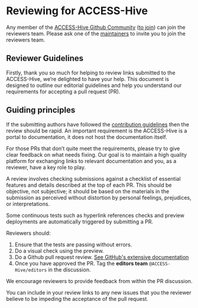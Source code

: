# Reviewing for ACCESS-Hive

Any member of the [ACCESS-Hive Github Community][access-hive-github] ([to join][issue-179]) can join the reviewers team.
Please ask one of the [maintainers][access-hive-maintainers] to invite you to join the reviewers team.

## Reviewer Guidelines

Firstly, thank you so much for helping to review links submitted to the ACCESS-Hive, we’re delighted to have your help. This document is designed to outline our editorial guidelines and help you understand our requirements for accepting a pull request (PR).

## Guiding principles

If the submitting authors have followed the [contribution guidelines](index.md) then the review should be rapid. An important requirement is the ACCESS-Hive is a portal to documentation, it does not host the documentation itself.

For those PRs that don’t quite meet the requirements, please try to give clear feedback on what needs fixing. Our goal is to maintain a high quality platform for exchanging links to relevant documentation and you, as a reviewer, have a key role to play.

A review involves checking submissions against a checklist of essential features and details described at the top of each PR.
This should be objective, not subjective; it should be based on the materials in the submission as perceived without distortion by personal feelings, prejudices, or interpretations.

Some continuous tests such as hyperlink references checks and preview deployments are automatically triggered by submitting a PR.

Reviewers should:

1. Ensure that the tests are passing without errors.
1. Do a visual check using the preview.
1. Do a Github pull request review. [See GitHub's extensive documentation][github-review]
1. Once you have approved the PR. Tag the **editors team** `@ACCESS-Hive/editors` in the discussion.

We encourage reviewers to provide feedback from within the PR discussion.

You can include in your review links to any new issues that you the reviewer believe to be impeding the acceptance of the pull request.

[access-hive-github]: https://github.com/ACCESS-Hive
[access-hive-maintainers]: https://github.com/orgs/ACCESS-Hive/teams/maintainers
[github-review]: https://docs.github.com/en/pull-requests/collaborating-with-pull-requests/reviewing-changes-in-pull-requests/about-pull-request-reviews
[issue-179]: https://github.com/ACCESS-Hive/access-hive.github.io/issues/179